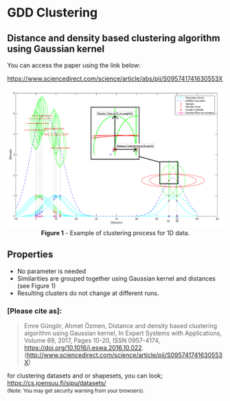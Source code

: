 # GDD Clustering
## Distance and density based clustering algorithm using Gaussian kernel
You can access the paper using the link below: 

https://www.sciencedirect.com/science/article/abs/pii/S095741741630553X

<p align="center">
<img  src="_img/ga.png" alt="GDDclusteringGA" width="550"/>
<br>
<strong>Figure 1</strong> - Example of clustering process for 1D data.
</p>


## Properties 
* No parameter is needed
* Similarities are grouped together using Gaussian kernel and distances (see Figure 1)
* Resulting clusters do not change at different runs.


### <strong>[Please cite as]:</strong>
>  Emre Güngör, Ahmet Özmen, Distance and density based clustering algorithm using Gaussian kernel, In Expert Systems with Applications, Volume 69, 2017, Pages 10-20, ISSN 0957-4174, https://doi.org/10.1016/j.eswa.2016.10.022.
(http://www.sciencedirect.com/science/article/pii/S095741741630553X)


for clustering datasets and or shapesets, you can look; <br>
https://cs.joensuu.fi/sipu/datasets/
<br>
<small>(Note: You may get security warning from your browsers).</small>